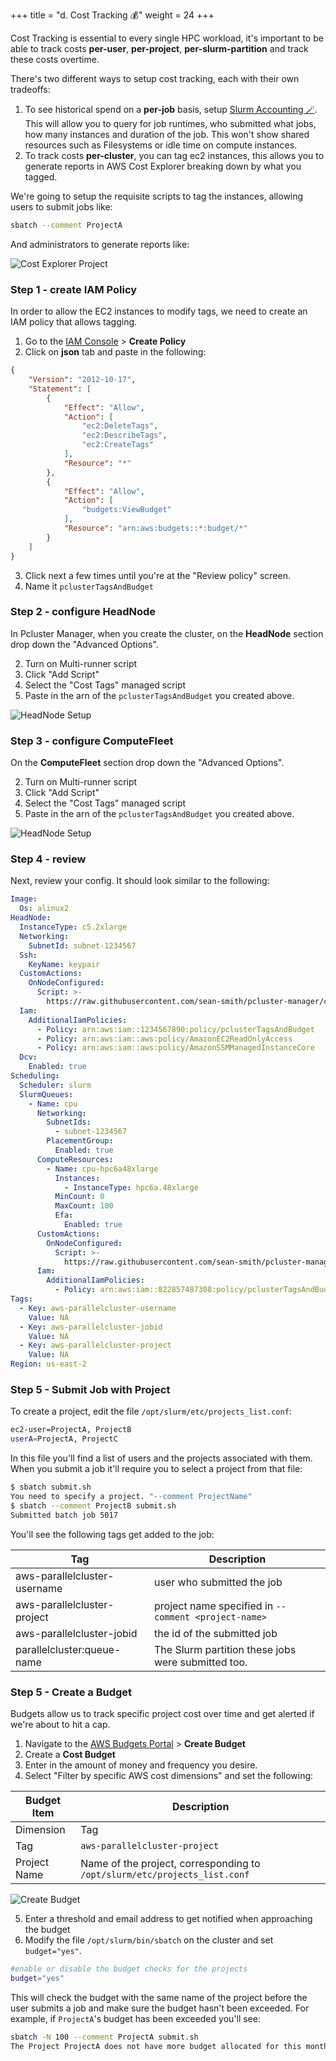 +++
title = "d. Cost Tracking 💰"
weight = 24
+++

Cost Tracking is essential to every single HPC workload, it's important to be able to track costs **per-user**, **per-project**, **per-slurm-partition** and track these costs overtime.

There's two different ways to setup cost tracking, each with their own tradeoffs:

1. To see historical spend on a **per-job** basis, setup [Slurm Accounting 🪄](02-slurm-accounting.html). This will allow you to query for job runtimes, who submitted what jobs, how many instances and duration of the job. This won't show shared resources such as Filesystems or idle time on compute instances.
2. To track costs **per-cluster**, you can tag ec2 instances, this allows you to generate reports in AWS Cost Explorer breaking down by what you tagged.

We're going to setup the requisite scripts to tag the instances, allowing users to submit jobs like:

```bash
sbatch --comment ProjectA
```

And administrators to generate reports like:

![Cost Explorer Project](cost-tracking/cost-explorer-project.png)

### Step 1 - create IAM Policy

In order to allow the EC2 instances to modify tags, we need to create an IAM policy that allows tagging.

1. Go to the [IAM Console](https://console.aws.amazon.com/iamv2/home#/policies) > **Create Policy**
2. Click on **json** tab and paste in the following:

```json
{
    "Version": "2012-10-17",
    "Statement": [
        {
            "Effect": "Allow",
            "Action": [
                "ec2:DeleteTags",
                "ec2:DescribeTags",
                "ec2:CreateTags"
            ],
            "Resource": "*"
        },
        {
            "Effect": "Allow",
            "Action": [
                "budgets:ViewBudget"
            ],
            "Resource": "arn:aws:budgets::*:budget/*"
        }
    ]
}
```
3. Click next a few times until you're at the "Review policy" screen.
4. Name it `pclusterTagsAndBudget`

### Step 2 - configure HeadNode

In Pcluster Manager, when you create the cluster, on the **HeadNode** section drop down the "Advanced Options".

2. Turn on Multi-runner script
3. Click "Add Script"
4. Select the "Cost Tags" managed script
5. Paste in the arn of the `pclusterTagsAndBudget` you created above. 

![HeadNode Setup](cost-tracking/cost-tags-headnode.png)

### Step 3 - configure ComputeFleet

On the **ComputeFleet** section drop down the "Advanced Options".

2. Turn on Multi-runner script
3. Click "Add Script"
4. Select the "Cost Tags" managed script
5. Paste in the arn of the `pclusterTagsAndBudget` you created above. 

![HeadNode Setup](cost-tracking/cost-tags-computefleet.png)

### Step 4 - review

Next, review your config. It should look similar to the following:

```yaml
Image:
  Os: alinux2
HeadNode:
  InstanceType: c5.2xlarge
  Networking:
    SubnetId: subnet-1234567
  Ssh:
    KeyName: keypair
  CustomActions:
    OnNodeConfigured:
      Script: >-
        https://raw.githubusercontent.com/sean-smith/pcluster-manager/cost-explorer/resources/scripts/cost-tags.sh
  Iam:
    AdditionalIamPolicies:
      - Policy: arn:aws:iam::1234567890:policy/pclusterTagsAndBudget
      - Policy: arn:aws:iam::aws:policy/AmazonEC2ReadOnlyAccess
      - Policy: arn:aws:iam::aws:policy/AmazonSSMManagedInstanceCore
  Dcv:
    Enabled: true
Scheduling:
  Scheduler: slurm
  SlurmQueues:
    - Name: cpu
      Networking:
        SubnetIds:
          - subnet-1234567
        PlacementGroup:
          Enabled: true
      ComputeResources:
        - Name: cpu-hpc6a48xlarge
          Instances:
            - InstanceType: hpc6a.48xlarge
          MinCount: 0
          MaxCount: 100
          Efa:
            Enabled: true
      CustomActions:
        OnNodeConfigured:
          Script: >-
            https://raw.githubusercontent.com/sean-smith/pcluster-manager/cost-explorer/resources/scripts/cost-tags.sh
      Iam:
        AdditionalIamPolicies:
          - Policy: arn:aws:iam::822857487308:policy/pclusterTagsAndBudget
Tags:
  - Key: aws-parallelcluster-username
    Value: NA
  - Key: aws-parallelcluster-jobid
    Value: NA
  - Key: aws-parallelcluster-project
    Value: NA
Region: us-east-2
```

### Step 5 - Submit Job with Project

To create a project, edit the file `/opt/slurm/etc/projects_list.conf`:

```bash
ec2-user=ProjectA, ProjectB
userA=ProjectA, ProjectC
```

In this file you'll find a list of users and the projects associated with them. When you submit a job it'll require you to select a project from that file:

```bash
$ sbatch submit.sh
You need to specify a project. "--comment ProjectName"
$ sbatch --comment ProjectB submit.sh
Submitted batch job 5017
```

You'll see the following tags get added to the job:

| Tag                          | Description                                          |
|------------------------------|------------------------------------------------------|
| aws-parallelcluster-username | user who submitted the job                           |
| aws-parallelcluster-project  | project name specified in `--comment <project-name>` |
| aws-parallelcluster-jobid    | the id of the submitted job                          |
| parallelcluster:queue-name    | The Slurm partition these jobs were submitted too.                         |

### Step 5 - Create a Budget

Budgets allow us to track specific project cost over time and get alerted if we're about to hit a cap.

1. Navigate to the [AWS Budgets Portal](https://console.aws.amazon.com/billing/home?#/budgets/create) > **Create Budget**
2. Create a **Cost Budget**
3. Enter in the amount of money and frequency you desire.
4. Select "Filter by specific AWS cost dimensions" and set the following:

| Budget Item    | Description                                                               |
|----------------|---------------------------------------------------------------------------|
| Dimension | Tag                                             |
| Tag            | `aws-parallelcluster-project`                                             |
| Project Name   | Name of the project, corresponding to `/opt/slurm/etc/projects_list.conf` |

![Create Budget](cost-tracking/create-budget.png)

5. Enter a threshold and email address to get notified when approaching the budget
6. Modify the file `/opt/slurm/bin/sbatch` on the cluster and set `budget="yes"`. 

```bash
#enable or disable the budget checks for the projects
budget="yes"
```

This will check the budget with the same name of the project before the user submits a job and make sure the budget hasn't been exceeded. For example, if `ProjectA`'s budget has been exceeded you'll see:

```bash
sbatch -N 100 --comment ProjectA submit.sh
The Project ProjectA does not have more budget allocated for this month.
```